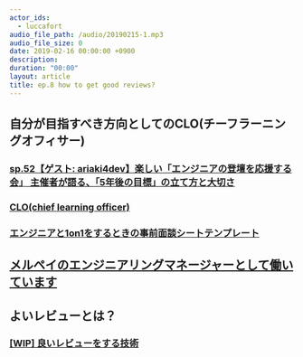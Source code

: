 ```yaml
---
actor_ids:
  - luccafort
audio_file_path: /audio/20190215-1.mp3
audio_file_size: 0
date: 2019-02-16 00:00:00 +0900
description:
duration: "00:00"
layout: article
title: ep.8 how to get good reviews?
---
```


## 自分が目指すべき方向としてのCLO(チーフラーニングオフィサー)
### [sp.52【ゲスト: ariaki4dev】楽しい「エンジニアの登壇を応援する会」 主催者が語る、「5年後の目標」の立て方と大切さ](https://shiganai.org/ep/sp52-ariaki4dev)
### [CLO(chief learning officer)](https://mba.globis.ac.jp/about_mba/glossary/detail-11631.html)
### [エンジニアと1on1をするときの事前面談シートテンプレート](https://blog.shibayu36.org/entry/2018/12/17/193000)

## [メルペイのエンジニアリングマネージャーとして働いています](https://mhidaka.hatenablog.com/entry/2018/12/27/055903)

## よいレビューとは？
### [[WIP] 良いレビューをする技術](https://qiita.com/luccafort/items/5563de2bedb33b374991)